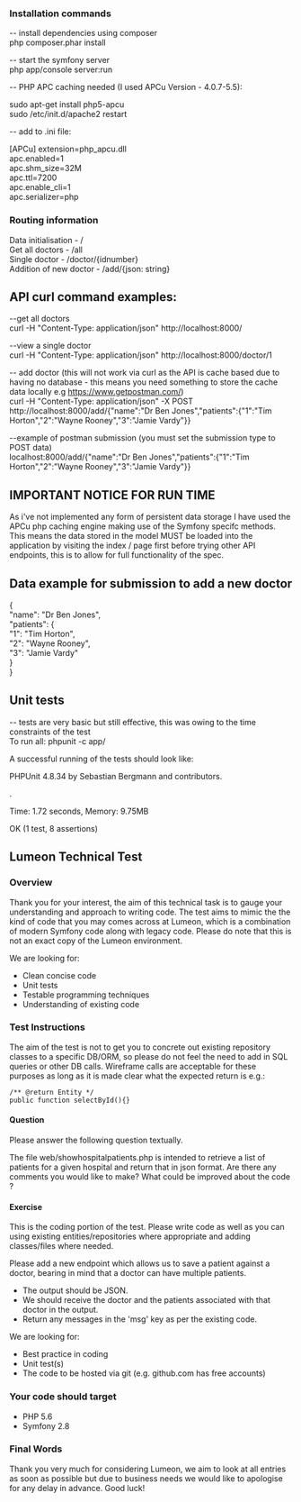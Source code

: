 ### Installation commands  
-- install dependencies using composer  
php composer.phar install

-- start the symfony server  
php app/console server:run  
  
  
-- PHP APC caching needed (I used APCu Version - 4.0.7-5.5):  
  
sudo apt-get install php5-apcu  
sudo /etc/init.d/apache2 restart   
  
-- add to .ini file:  
  
[APCu] 
extension=php_apcu.dll  
apc.enabled=1  
apc.shm_size=32M  
apc.ttl=7200  
apc.enable_cli=1  
apc.serializer=php   
  
### Routing information  
Data initialisation - /   
Get all doctors - /all  
Single doctor - /doctor/{idnumber}  
Addition of new doctor - /add/{json: string}  
  
  
## API curl command examples:  
  
--get all doctors  
curl -H "Content-Type: application/json" http://localhost:8000/  
  
--view a single doctor  
curl -H "Content-Type: application/json" http://localhost:8000/doctor/1  
  
-- add doctor (this will not work via curl as the API is cache based due to having no database - this means you need something to store the cache data locally e.g https://www.getpostman.com/)   
curl -H "Content-Type: application/json" -X POST http://localhost:8000/add/{"name":"Dr Ben Jones","patients":{"1":"Tim Horton","2":"Wayne Rooney","3":"Jamie Vardy"}}  
  
--example of postman submission (you must set the submission type to POST data)  
localhost:8000/add/{"name":"Dr Ben Jones","patients":{"1":"Tim Horton","2":"Wayne Rooney","3":"Jamie Vardy"}}  
  
  
## IMPORTANT NOTICE FOR RUN TIME ##  
As i've not implemented any form of persistent data storage I have used the APCu php caching engine making use of the Symfony specifc methods. This means the data stored in the model MUST be loaded into the application by
visiting the index / page first before trying other API endpoints, this is to allow for full functionality of the spec.  
  
## Data example for submission to add a new doctor  
{  
  	"name": "Dr Ben Jones",  
  	"patients": {  
  		"1": "Tim Horton",   
  		"2": "Wayne Rooney",  
  		"3": "Jamie Vardy"  
  	}  
}  
  
## Unit tests  
-- tests are very basic but still effective, this was owing to the time constraints of the test  
To run all: 
phpunit -c app/  
  
A successful running of the tests should look like:  

PHPUnit 4.8.34 by Sebastian Bergmann and contributors.  
  
.  
  
Time: 1.72 seconds, Memory: 9.75MB  
  
OK (1 test, 8 assertions)  
    
  
 
  
## Lumeon Technical Test


### Overview

Thank you for your interest, the aim of this technical task is to gauge your understanding and approach to writing code. The test aims to mimic the the kind of code that you may comes across at Lumeon, which is a combination of modern Symfony code along with legacy code. Please do note that this is not an exact copy of the Lumeon environment.

We are looking for:

- Clean concise code
- Unit tests
- Testable programming techniques
- Understanding of existing code

### Test Instructions

The aim of the test is not to get you to concrete out existing repository classes to a specific DB/ORM, so please do not feel the need to add in SQL queries or other DB calls. Wireframe calls are acceptable for these purposes as long as it is made clear what the expected return is e.g.:
```
/** @return Entity */
public function selectById(){}
```

#### Question
Please answer the following question textually.

The file web/showhospitalpatients.php is intended to retrieve a list of patients for a given hospital and return that in json format. Are there any comments you would like to make? What could be improved about the code ?

#### Exercise

This is the coding portion of the test. Please write code as well as you can using existing entities/repositories where appropriate and adding classes/files where needed.

Please add a new endpoint which allows us to save a patient against a doctor, bearing in mind that a doctor can have multiple patients.
- The output should be JSON.
- We should receive the doctor and the patients associated with that doctor in the output.
- Return any messages in the 'msg' key as per the existing code. 

We are looking for:

- Best practice in coding
- Unit test(s)
- The code to be hosted via git (e.g. github.com has free accounts)

### Your code should target

- PHP 5.6
- Symfony 2.8

### Final Words
Thank you very much for considering Lumeon, we aim to look at all entries as soon as possible but due to business needs we would like to apologise for any delay in advance. Good luck!